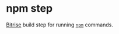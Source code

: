 # npm step
[Bitrise](https://bitrise.io) build step for running [`npm`](https://www.npmjs.com/) commands.
